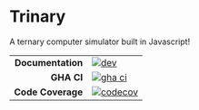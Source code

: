 # Trinary
A ternary computer simulator built in Javascript!

|||
|---------------------:|:----------------------------------------------|
| **Documentation**    | [![dev][docs-dev-img]][docs-dev-url]          |
| **GHA CI**           | [![gha ci][gha-ci-img]][gha-ci-url]           |
| **Code Coverage**    | [![codecov][codecov-img]][codecov-url]        |

[docs-dev-img]: https://img.shields.io/badge/docs-dev-blue.svg
[docs-dev-url]: https://espeer5.github.io/Trinary/

[gha-ci-img]: https://github.com/espeer5/Trinary/actions.wokflows/test.yml/badge.svg
[gha-ci-url]: https://github.com/espeer5/Trinary/actions.wokflows/test.yml

[codecov-img]: https://codecov.io/gh/espeer5/Trinary/branch/main/graph/badge.svg
[codecov-url]: https://codecov.io/gh/espeer5/Trinary
